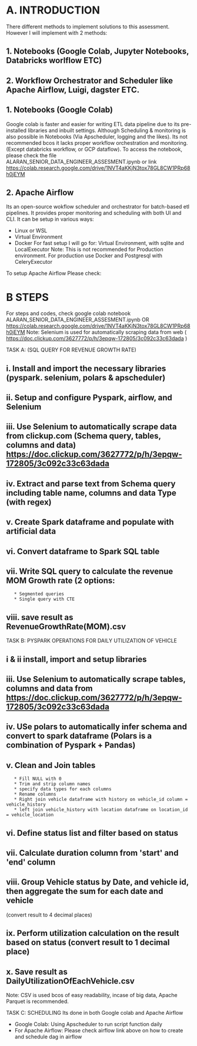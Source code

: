 # A. INTRODUCTION

There different methods to implement solutions to this assessment. However I will implement with 2 methods:

## 1. Notebooks (Google Colab, Jupyter Notebooks, Databricks worlflow ETC)

## 2. Workflow Orchestrator and Scheduler like Apache Airflow, Luigi, dagster ETC.

## 1. Notebooks (Google Colab)
Google colab is faster and easier for  writing ETL data pipeline due to its pre-installed libraries and inbuilt settings. 
Although Scheduling & monitoring is also possible in Notebooks (Via Apscheduler, logging and the likes). Its not recommended bcos it lacks proper workflow orchestration and monitoring. (Except databricks workflow, or GCP dataflow).
To access the notebook, please check the file ALARAN_SENIOR_DATA_ENGINEER_ASSESMENT.ipynb or link https://colab.research.google.com/drive/1NVT4aKKjN3tox78GL8CW1PRp68h0jEYM

## 2. Apache Airflow
Its an open-source wokflow scheduler and orchestrator for batch-based etl pipelines. It provides proper monitoring and  scheduling with both UI and CLI.
It can be setup in various ways:
* Linux or WSL
* Virtual Environment
* Docker
For fast setup I will go for: Virtual Environment, with sqlite and LocalExecutor 
Note: This is not recommended for Production environment. For production use Docker and Postgresql with CeleryExecutor

To setup Apache Airflow Please check:

# B STEPS
For steps and codes, check google colab notebook ALARAN_SENIOR_DATA_ENGINEER_ASSESMENT.ipynb OR https://colab.research.google.com/drive/1NVT4aKKjN3tox78GL8CW1PRp68h0jEYM
Note: Selenium is used for automatically scraping data from web ( https://doc.clickup.com/3627772/p/h/3epqw-172805/3c092c33c63dada )

TASK A: (SQL QUERY FOR REVENUE GROWTH RATE)
## i. Install and import the necessary libraries (pyspark. selenium, polars & apscheduler)
## ii. Setup and configure Pyspark, airflow, and Selenium
## iii. Use Selenium to automatically scrape data from clickup.com (Schema query, tables, columns and data)  https://doc.clickup.com/3627772/p/h/3epqw-172805/3c092c33c63dada
## iv. Extract and parse text from Schema query including table name, columns and data Type (with regex)
## v. Create Spark dataframe and populate with artificial data
## vi. Convert dataframe to Spark SQL table
## vii. Write SQL query to calculate the revenue MOM Growth rate (2 options:
       * Segmented queries
       * Single query with CTE
## viii. save result as RevenueGrowthRate(MOM).csv

TASK B: PYSPARK OPERATIONS FOR DAILY UTILIZATION OF VEHICLE
## i & ii install, import and setup libraries
## iii. Use Selenium to automatically scrape tables, columns and data from  https://doc.clickup.com/3627772/p/h/3epqw-172805/3c092c33c63dada
## iv. USe polars to automatically infer schema and convert to spark dataframe (Polars is a combination of Pyspark + Pandas)
## v. Clean and Join tables
       * Fill NULL with 0
       * Trim and strip column names
       * specify data types for each columns
       * Rename columns
       * Right join vehicle dataframe with history on vehicle_id column = vehicle_history
       * left join vehicle_history with location dataframe on location_id = vehicle_location
## vi. Define status list and filter based on status
## vii. Calculate duration column from 'start' and 'end' column
## viii. Group Vehicle status by Date, and vehicle id, then aggregate the sum for each date and vehicle 
(convert result to 4 decimal places)
## ix. Perform utilization calculation on the result based on status (convert result to 1 decimal place)
## x. Save result as DailyUtilizationOfEachVehicle.csv
Note: CSV is used bcos of easy readability, incase of big data, Apache Parquet is recommended.

TASK C: SCHEDULING
Its done in both Google colab and Apache Airflow
* Google Colab: Using Apscheduler to run script function daily
* For Apache Airflow: Please check airflow link above on how to create and schedule dag in airflow

